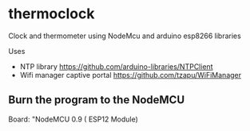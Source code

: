 # thermoclock
Clock and thermometer using NodeMcu and arduino esp8266 libraries

Uses 
* NTP library https://github.com/arduino-libraries/NTPClient
* Wifi manager captive portal https://github.com/tzapu/WiFiManager

## Burn the program to the NodeMCU
Board: "NodeMCU 0.9 ( ESP12 Module)
